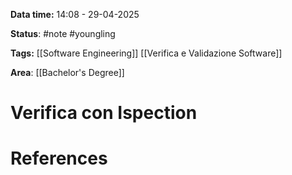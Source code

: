 **Data time:** 14:08 - 29-04-2025

**Status**: #note #youngling 

**Tags:** [[Software Engineering]] [[Verifica e Validazione Software]]

**Area**: [[Bachelor's Degree]]
# Verifica con Ispection


# References